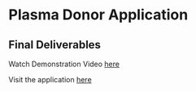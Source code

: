 # Plasma Donor Application
## Final Deliverables

Watch Demonstration Video [here](https://drive.google.com/file/d/190t5DLuwg5XDegypU_YGmrL9PdGcDGIl/view?usp=sharing)

Visit the application [here](http://159.122.187.24:30888/)